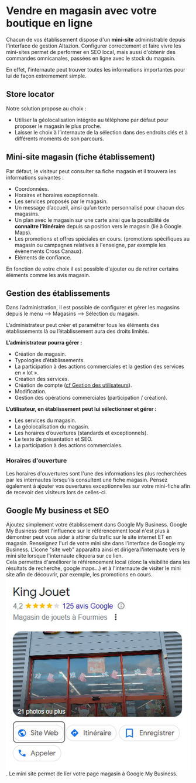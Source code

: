 # Vendre en magasin avec votre boutique en ligne
Chacun de vos établissement dispose d'un **mini-site** administrable depuis l'interface de gestion Altazion. Configurer correctement et faire vivre les mini-sites permet de performer en SEO local, mais aussi d'obtenir des commandes omnicanales, passées en ligne avec le stock du magasin. 

En effet, l'internaute peut trouver toutes les informations importantes pour lui de façon extremement simple.  

## Store locator
Notre solution propose au choix : 
-	Utiliser la géolocalisation intégrée au téléphone par défaut pour proposer le magasin le plus proche. 
-	Laisser le choix à l’internaute de la sélection dans des endroits clés et à différents moments de son parcours.

## Mini-site magasin (fiche établissement)
Par défaut, le visiteur peut consulter sa fiche magasin et il trouvera les informations suivantes : 
-	Coordonnées.
-	Horaires et horaires exceptionnels.
-	Les services proposés par le magasin.
-	Un message d’accueil, ainsi qu’un texte personnalisé pour chacun des magasins.
-	Un plan avec le magasin sur une carte ainsi que la possibilité de **connaitre l’itinéraire** depuis sa position vers le magasin (lié à Google Maps).
-	Les promotions et offres spéciales en cours. (promotions spécifiques au magasin ou campagnes relatives à l'enseigne, par exemple les évènements Cross Canaux).
-	Eléments de confiance.

En fonction de votre choix il est possible d'ajouter ou de retirer certains éléments comme les avis magasin.

## Gestion des établissements
Dans l’administration, il est possible de configurer et gérer les magasins depuis le menu --> Magasins --> Sélection du magasin.

L’administrateur peut créer et paramétrer tous les éléments des établissements là ou l’établissement aura des droits limités.

**L’administrateur pourra gérer :** 
- Création de magasin.
- Typologies d’établissements.
- La participation à des actions commerciales et la gestion des services en « lot ».
- Création des services.
- Création de compte ([cf Gestion des utilisateurs](fr-frv2\configurer\utilisateurs\creer-compte.md "acces gestion utilisateurs")).
- Modification.
- Gestion des opérations commerciales (participation / création).


**L’utilisateur, en établissement peut lui sélectionner et gérer :** 
- Les services du magasin. 
- La géolocalisation du magasin.  
- Les horaires d’ouvertures (standards et exceptionnels).  
- Le texte de présentation et SEO.  
- La participation à des actions commerciales.  


### Horaires d'ouverture
Les horaires d'ouvertures sont l'une des informations les plus recherchées par les internautes lorsqu'ils consultent une fiche magasin.
Pensez également à ajouter vos ouvertures exceptionnelles sur votre mini-fiche afin de recevoir des visiteurs lors de celles-ci.

## Google My business et SEO
Ajoutez simplement votre établissement dans Google My Business. 
Google My Business dont l'influence sur le référencement local n'est plus à démontrer peut vous aider à attirer du trafic sur le site internet ET en magasin. 
Renseignez l'url de votre mini site dans l'interface de Google my Business. L'icone "site web" apparaitra ainsi et dirigera l'internaute vers le mini site lorsque l'internaute cliquera sur ce lien.  
Cela permettra d'améliorer le référencement local (donc la visibilité dans les résultats de recherche, google maps...) et à l'internaute de visiter le mini site afin de découvrir, par exemple, les promotions en cours. 
![Exemple de magasin ayant ajouté le mini site à la page My Business](fr-frv2\ressources\image-site-web-mini-site.jpg).
Le mini site permet de lier votre page magasin à Google My Business. 




